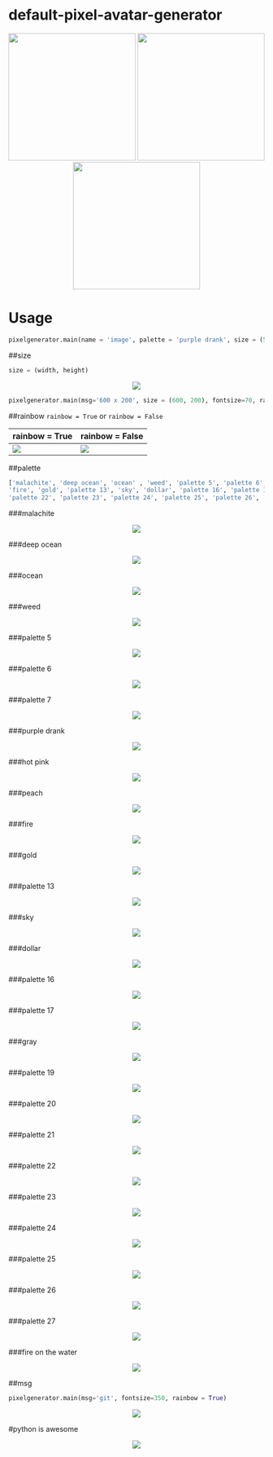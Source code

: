 # default-pixel-avatar-generator

<p align="center">
  <img src="https://raw.githubusercontent.com/vladlenomg/default-pixel-avatar-generator/master/screenshots/g.png" height="250" width="250"/>
  <img src="https://raw.githubusercontent.com/vladlenomg/default-pixel-avatar-generator/master/screenshots/i.png" height="250" width="250"/>
  <img src="https://raw.githubusercontent.com/vladlenomg/default-pixel-avatar-generator/master/screenshots/t.png" height="250" width="250"/>
</p>

# Usage

```python
pixelgenerator.main(name = 'image', palette = 'purple drank', size = (500, 500), pixel = 20, rainbow = False, msg='', fontsize=250)
```

##size

```python
size = (width, height)

```
<p align="center">
  <img src="https://raw.githubusercontent.com/vladlenomg/default-pixel-avatar-generator/master/screenshots/600 x 200.png"/>
</p>

```python
pixelgenerator.main(msg='600 x 200', size = (600, 200), fontsize=70, rainbow = True) 
```

##rainbow
`rainbow = True` or `rainbow = False`

| rainbow = True  | rainbow = False |
| ------------- | ------------- |
| <img src="https://raw.githubusercontent.com/vladlenomg/default-pixel-avatar-generator/master/screenshots/rainbow true.png"/>  | <img src="https://raw.githubusercontent.com/vladlenomg/default-pixel-avatar-generator/master/screenshots/rainbow false.png"/> |


##palette
```python
['malachite', 'deep ocean', 'ocean' , 'weed', 'palette 5', 'palette 6', 'palette 7', 'purple drank', 'hot pink', 'peach',
'fire', 'gold', 'palette 13', 'sky', 'dollar', 'palette 16', 'palette 17', 'gray', 'palette 19', 'palette 20', 'palette 21',
'palette 22', 'palette 23', 'palette 24', 'palette 25', 'palette 26', 'palette 27', 'fire on the water']
```

###malachite
<p align="center">
  <img src="https://raw.githubusercontent.com/vladlenomg/default-pixel-avatar-generator/master/screenshots/malachite.png"/>
</p>

###deep ocean
<p align="center">
  <img src="https://raw.githubusercontent.com/vladlenomg/default-pixel-avatar-generator/master/screenshots/deep ocean.png"/>
</p>

###ocean
<p align="center">
  <img src="https://raw.githubusercontent.com/vladlenomg/default-pixel-avatar-generator/master/screenshots/ocean.png"/>
</p>

###weed
<p align="center">
  <img src="https://raw.githubusercontent.com/vladlenomg/default-pixel-avatar-generator/master/screenshots/weed.png"/>
</p>

###palette 5
<p align="center">
  <img src="https://raw.githubusercontent.com/vladlenomg/default-pixel-avatar-generator/master/screenshots/palette 5.png"/>
</p>

###palette 6
<p align="center">
  <img src="https://raw.githubusercontent.com/vladlenomg/default-pixel-avatar-generator/master/screenshots/palette 6.png"/>
</p>

###palette 7
<p align="center">
  <img src="https://raw.githubusercontent.com/vladlenomg/default-pixel-avatar-generator/master/screenshots/palette 7.png"/>
</p>

###purple drank
<p align="center">
  <img src="https://raw.githubusercontent.com/vladlenomg/default-pixel-avatar-generator/master/screenshots/purple drank.png"/>
</p>

###hot pink
<p align="center">
  <img src="https://raw.githubusercontent.com/vladlenomg/default-pixel-avatar-generator/master/screenshots/hot pink.png"/>
</p>

###peach
<p align="center">
  <img src="https://raw.githubusercontent.com/vladlenomg/default-pixel-avatar-generator/master/screenshots/peach.png"/>
</p>

###fire
<p align="center">
  <img src="https://raw.githubusercontent.com/vladlenomg/default-pixel-avatar-generator/master/screenshots/fire.png"/>
</p>

###gold
<p align="center">
  <img src="https://raw.githubusercontent.com/vladlenomg/default-pixel-avatar-generator/master/screenshots/gold.png"/>
</p>

###palette 13
<p align="center">
  <img src="https://raw.githubusercontent.com/vladlenomg/default-pixel-avatar-generator/master/screenshots/palette 13.png"/>
</p>

###sky
<p align="center">
  <img src="https://raw.githubusercontent.com/vladlenomg/default-pixel-avatar-generator/master/screenshots/sky.png"/>
</p>

###dollar
<p align="center">
  <img src="https://raw.githubusercontent.com/vladlenomg/default-pixel-avatar-generator/master/screenshots/dollar.png"/>
</p>

###palette 16
<p align="center">
  <img src="https://raw.githubusercontent.com/vladlenomg/default-pixel-avatar-generator/master/screenshots/palette 16.png"/>
</p>

###palette 17
<p align="center">
  <img src="https://raw.githubusercontent.com/vladlenomg/default-pixel-avatar-generator/master/screenshots/palette 17.png"/>
</p>

###gray
<p align="center">
  <img src="https://raw.githubusercontent.com/vladlenomg/default-pixel-avatar-generator/master/screenshots/gray.png"/>
</p>

###palette 19
<p align="center">
  <img src="https://raw.githubusercontent.com/vladlenomg/default-pixel-avatar-generator/master/screenshots/palette 19.png"/>
</p>

###palette 20
<p align="center">
  <img src="https://raw.githubusercontent.com/vladlenomg/default-pixel-avatar-generator/master/screenshots/palette 20.png"/>
</p>

###palette 21
<p align="center">
  <img src="https://raw.githubusercontent.com/vladlenomg/default-pixel-avatar-generator/master/screenshots/palette 21.png"/>
</p>

###palette 22
<p align="center">
  <img src="https://raw.githubusercontent.com/vladlenomg/default-pixel-avatar-generator/master/screenshots/palette 22.png"/>
</p>

###palette 23
<p align="center">
  <img src="https://raw.githubusercontent.com/vladlenomg/default-pixel-avatar-generator/master/screenshots/palette 23.png"/>
</p>

###palette 24
<p align="center">
  <img src="https://raw.githubusercontent.com/vladlenomg/default-pixel-avatar-generator/master/screenshots/palette 24.png"/>
</p>

###palette 25
<p align="center">
  <img src="https://raw.githubusercontent.com/vladlenomg/default-pixel-avatar-generator/master/screenshots/palette 25.png"/>
</p>

###palette 26
<p align="center">
  <img src="https://raw.githubusercontent.com/vladlenomg/default-pixel-avatar-generator/master/screenshots/palette 26.png"/>
</p>

###palette 27
<p align="center">
  <img src="https://raw.githubusercontent.com/vladlenomg/default-pixel-avatar-generator/master/screenshots/palette 27.png"/>
</p>

###fire on the water
<p align="center">
  <img src="https://raw.githubusercontent.com/vladlenomg/default-pixel-avatar-generator/master/screenshots/fire on the water.png"/>
</p>



##msg

```python
pixelgenerator.main(msg='git', fontsize=350, rainbow = True)
```
<p align="center">
  <img src="https://raw.githubusercontent.com/vladlenomg/default-pixel-avatar-generator/master/screenshots/git.png"/>
</p>


#python is awesome
<p align="center">
  <img src="https://raw.githubusercontent.com/vladlenomg/default-pixel-avatar-generator/master/screenshots/python is awesome.png"/>
</p>